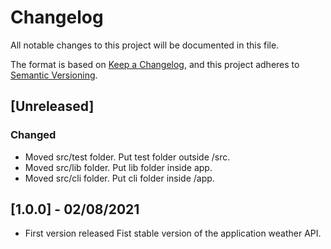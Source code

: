 # Changelog

All notable changes to this project will be documented in this file.

The format is based on [Keep a Changelog](https://keepachangelog.com/en/1.0.0/),
and this project adheres to [Semantic Versioning](https://semver.org/spec/v2.0.0.html).

## [Unreleased]

### Changed

- Moved src/test folder. Put test folder outside /src.
- Moved src/lib folder. Put lib folder inside app.
- Moved src/cli folder. Put cli folder inside /app.

## [1.0.0] - 02/08/2021

- First version released
Fist stable version of the application weather API.
